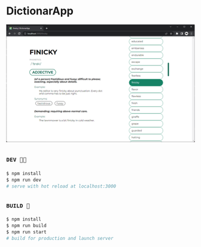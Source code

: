 # DictionarApp

![preview](./preview.png)

## <small>`DEV 👨‍💻`</small>

```bash
$ npm install
$ npm run dev
# serve with hot reload at localhost:3000
```

## <small>`BUILD 🏃`</small>

```bash
$ npm install
$ npm run build
$ npm run start
# build for production and launch server
```
